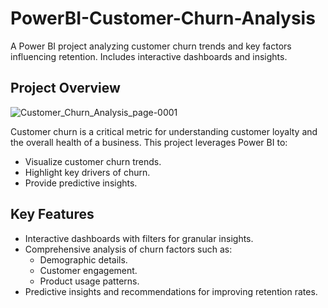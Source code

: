 # PowerBI-Customer-Churn-Analysis
A Power BI project analyzing customer churn trends and key factors influencing retention. Includes interactive dashboards and insights.



## Project Overview
![Customer_Churn_Analysis_page-0001](https://github.com/user-attachments/assets/679a9f31-3604-4731-8c25-aacf1fda2baf)

Customer churn is a critical metric for understanding customer loyalty and the overall health of a business. This project leverages Power BI to:
- Visualize customer churn trends.
- Highlight key drivers of churn.
- Provide predictive insights.


## Key Features

- Interactive dashboards with filters for granular insights.
- Comprehensive analysis of churn factors such as:
  - Demographic details.
  - Customer engagement.
  - Product usage patterns.
- Predictive insights and recommendations for improving retention rates.

